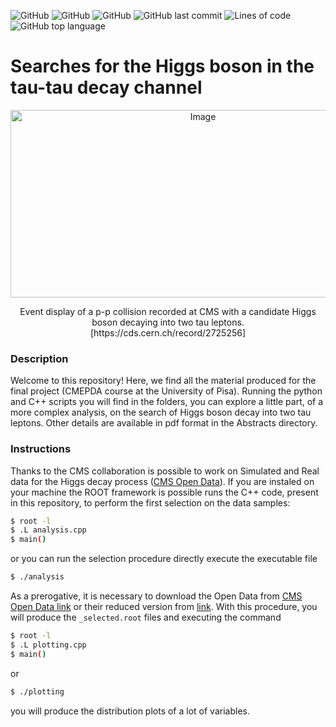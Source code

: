 ![GitHub](https://github.com/DomRic98/First-assignment/actions/workflows/python-app.yml/badge.svg)
![GitHub](https://img.shields.io/github/license/DomRic98/First-assignment?logo=github)
![GitHub](https://img.shields.io/github/languages/count/DomRic98/First-assignment?logo=github)
![GitHub last commit](https://img.shields.io/github/last-commit/DomRic98/First-assignment?logo=GitHub)
![Lines of code](https://img.shields.io/tokei/lines/github/DomRic98/First-assignment?logo=github)
![GitHub top language](https://img.shields.io/github/languages/top/DomRic98/First-assignment?logo=github)

# Searches for the Higgs boson in the tau-tau decay channel
<div align="center">
    <img src="https://cds.cern.ch/record/2725256/files/mt2.png?subformat=icon-1440" alt="Image" width="600" height="300" />
    <p >Event display of a p-p collision recorded at CMS with a candidate Higgs boson decaying into two tau leptons.<br>[https://cds.cern.ch/record/2725256]</p>
</div>

### Description

Welcome to this repository! 
Here, we find all the material produced for the final project (CMEPDA course at the University of Pisa). Running the python and C++ scripts you will find in the folders, you can explore a little part, of a more complex analysis, on the search of Higgs boson decay into two tau leptons.
Other details are available in pdf format in the Abstracts directory. 

### Instructions

Thanks to the CMS collaboration is possible to work on Simulated and Real data for the Higgs decay process ([CMS Open Data](http://opendata.web.cern.ch/record/12350)).
If you are instaled on your machine the ROOT framework is possible runs the C++ code, present in this repository, to perform the first selection on the data samples:
```bash
$ root -l
$ .L analysis.cpp
$ main()
```
or you can run the selection procedure directly execute the executable file
```bash
$ ./analysis
```
As a prerogative, it is necessary to download the Open Data from [CMS Open Data link](http://opendata.web.cern.ch/record/12350) or their reduced version from [link](https://root.cern/files/HiggsTauTauReduced/).
With this procedure, you will produce the `_selected.root` files and executing the command
```bash
$ root -l
$ .L plotting.cpp
$ main()
```
or
```bash
$ ./plotting
```
you will produce the distribution plots of a lot of variables.
